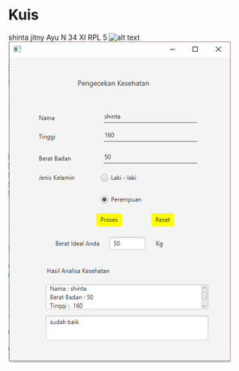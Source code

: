 # Kuis
shinta jitny Ayu N
34
XI RPL 5
![alt text](https:https://github.com/shintajitnay/Kuis/blob/master/3.PNG)
![alt text](https://github.com/shintajitnay/Kuis/blob/master/4.PNG)
